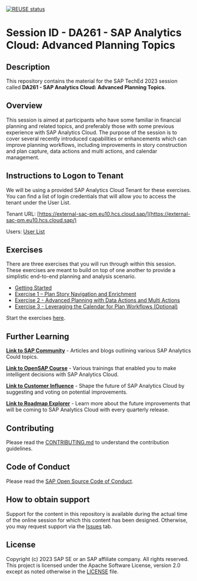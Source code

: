 [![REUSE status](https://api.reuse.software/badge/github.com/SAP-samples/teched2023-DA261)](https://api.reuse.software/info/github.com/SAP-samples/teched2023-DA261)

# Session ID - DA261 - SAP Analytics Cloud:  Advanced Planning Topics

## Description

This repository contains the material for the SAP TechEd 2023 session called **DA261 - SAP Analytics Cloud: Advanced Planning Topics**.

## Overview

This session is aimed at participants who have some familiar in financial planning and related topics, and preferably those with some previous experience with SAP Analytics Cloud. The purpose of the session is to cover several recently introduced capabilities or enhancements which can improve planning workflows, including improvements in story construction and plan capture, data actions and multi actions, and calendar management.

## Instructions to Logon to Tenant

We will be using a provided SAP Analytics Cloud Tenant for these exercises. You can find a list of login credentials that will allow you to access the tenant under the User List.

Tenant URL:
[https://external-sac-pm.eu10.hcs.cloud.sap/](https://external-sac-pm.eu10.hcs.cloud.sap/)

Users: [User List](https://docs.google.com/spreadsheets/d/1O0OeV8p_PGI7p1wCSjixx1rcGT36jCRgkCMv7jbnpuk/edit?usp=sharing "https://docs.google.com/spreadsheets/d/1O0OeV8p_PGI7p1wCSjixx1rcGT36jCRgkCMv7jbnpuk/edit?usp=sharing")

## Exercises

There are three exercises that you will run through within this session. These exercises are meant to build on top of one another to provide a simplistic end-to-end planning and analysis scenario.

* [Getting Started](https://github.com/SAP-samples/teched2023-DA261/tree/main/exercises/GettingStarted)
* [Exercise 1 – Plan Story Navigation and Enrichment](https://github.com/SAP-samples/teched2023-DA261/tree/main/exercises/ex1)
* [Exercise 2 - Advanced Planning with Data Actions and Multi Actions](https://github.com/SAP-samples/teched2023-DA261/tree/main/exercises/ex2)
* [Exercise 3 - Leveraging the Calendar for Plan Workflows (Optional)](https://github.com/SAP-samples/teched2023-DA261/tree/main/exercises/ex3)

Start the exercises [here](https://developers.sap.com/tutorials/abap-environment-trial-onboarding.html).

## Further Learning

[**Link to SAP Community**](https://community.sap.com/topics/cloud-analytics "https://community.sap.com/topics/cloud-analytics") - Articles and blogs outlining various SAP Analytics Could topics.

[**Link to OpenSAP Course**](https://open.sap.com/courses/sac1 "https://open.sap.com/courses/sac1") - Various trainings that enabled you to make intelligent decisions with SAP Analytics Cloud.

[**Link to Customer Influence**](https://influence.sap.com/sap/ino/#/campaign/884 "https://influence.sap.com/sap/ino/#/campaign/884") - Shape the future of SAP Analytics Cloud by suggesting and voting on potential improvements.

[**Link to Roadmap Explorer**](https://roadmaps.sap.com/board?PRODUCT=67838200100800006884&range=CURRENT-LAST#Q3%202023 "https://roadmaps.sap.com/board?PRODUCT=67838200100800006884&amp;range=CURRENT-LAST#Q3%202023") - Learn more about the future improvements that will be coming to SAP Analytics Cloud with every quarterly release.

## Contributing

Please read the [CONTRIBUTING.md](./CONTRIBUTING.md) to understand the contribution guidelines.

## Code of Conduct

Please read the [SAP Open Source Code of Conduct](https://github.com/SAP-samples/.github/blob/main/CODE_OF_CONDUCT.md).

## How to obtain support

Support for the content in this repository is available during the actual time of the online session for which this content has been designed. Otherwise, you may request support via the [Issues](../../issues) tab.

## License

Copyright (c) 2023 SAP SE or an SAP affiliate company. All rights reserved. This project is licensed under the Apache Software License, version 2.0 except as noted otherwise in the [LICENSE](LICENSES/Apache-2.0.txt) file.

